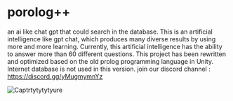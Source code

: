 # porolog++
an ai like chat gpt that could search in the database.
This is an artificial intelligence like gpt chat, which produces many diverse results by using more and more learning. Currently, this artificial intelligence has the ability to answer more than 60 different questions. This project has been rewritten and optimized based on the old prolog programming language in Unity. Internet database is not used in this version.
join our discord channel :
https://discord.gg/yMugmymnYz

![Captrtytytytyure](https://user-images.githubusercontent.com/117861084/233664202-1ac350f3-1683-4c39-9579-0f0b7ace4f8f.PNG)
